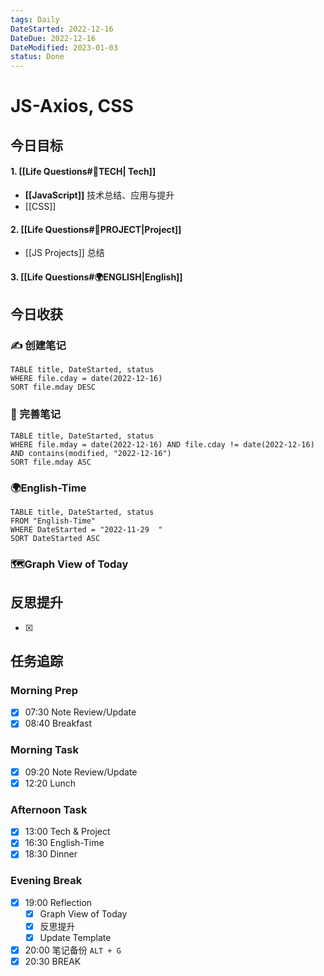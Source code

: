 ```yaml
---
tags: Daily
DateStarted: 2022-12-16
DateDue: 2022-12-16
DateModified: 2023-01-03
status: Done
---
```


# JS-Axios, CSS

## 今日目标

#### 1. [[Life Questions#🚀TECH| Tech]]

- **[[JavaScript]]** 技术总结、应用与提升
- [[CSS]]

#### 2. [[Life Questions#🚀PROJECT|Project]]

- [[JS Projects]] 总结

#### 3. [[Life Questions#🌍ENGLISH|English]]

## 今日收获

### ✍️ 创建笔记

```dataview
TABLE title, DateStarted, status
WHERE file.cday = date(2022-12-16)
SORT file.mday DESC
```

### 📝 完善笔记

```dataview
TABLE title, DateStarted, status
WHERE file.mday = date(2022-12-16) AND file.cday != date(2022-12-16) AND contains(modified, "2022-12-16")
SORT file.mday ASC
```

### 🌍English-Time

```dataview
TABLE title, DateStarted, status
FROM "English-Time"
WHERE DateStarted = "2022-11-29  "
SORT DateStarted ASC
```

### 🗺️Graph View of Today

## 反思提升

- [x]

## 任务追踪

### Morning Prep

- [x] 07:30 Note Review/Update
- [x] 08:40 Breakfast

### Morning Task

- [x] 09:20 Note Review/Update
- [x] 12:20 Lunch

### Afternoon Task

- [x] 13:00 Tech & Project
- [x] 16:30 English-Time
- [x] 18:30 Dinner

### Evening Break

- [x] 19:00 Reflection
  - [x] Graph View of Today
  - [x] 反思提升
  - [x] Update Template
- [x] 20:00 笔记备份 `ALT + G`
- [x] 20:30 BREAK
